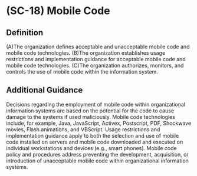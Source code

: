 
# (SC-18) Mobile Code

## Definition

(A)The organization defines acceptable and unacceptable mobile code and mobile code technologies.
(B)The organization establishes usage restrictions and implementation guidance for acceptable mobile code and mobile code technologies.
(C)The organization authorizes, monitors, and controls the use of mobile code within the information system.

## Additional Guidance

Decisions regarding the employment of mobile code within organizational information systems are based on the potential for the code to cause damage to the systems if used maliciously. Mobile code technologies include, for example, Java, JavaScript, Activex, Postscript, PDF, Shockwave movies, Flash animations, and VBScript. Usage restrictions and implementation guidance apply to both the selection and use of mobile code installed on servers and mobile code downloaded and executed on individual workstations and devices (e.g., smart phones). Mobile code policy and procedures address preventing the development, acquisition, or introduction of unacceptable mobile code within organizational information systems.
